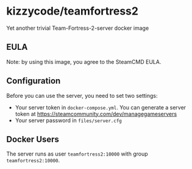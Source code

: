 # kizzycode/teamfortress2

Yet another trivial Team-Fortress-2-server docker image

## EULA
Note: by using this image, you agree to the SteamCMD EULA.

## Configuration
Before you can use the server, you need to set two settings:
 - Your server token in `docker-compose.yml`. You can generate a server token at
   https://steamcommunity.com/dev/managegameservers
 - Your server password in `files/server.cfg`

## Docker Users
The server runs as user `teamfortress2:10000` with group `teamfortress2:10000`.
